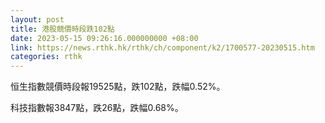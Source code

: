 ```yaml
---
layout: post
title: 港股競價時段跌102點
date: 2023-05-15 09:26:16.000000000 +08:00
link: https://news.rthk.hk/rthk/ch/component/k2/1700577-20230515.htm
categories: rthk
---
```


恒生指數競價時段報19525點，跌102點，跌幅0.52%。

科技指數報3847點，跌26點，跌幅0.68%。

